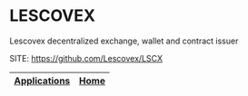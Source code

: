 # LESCOVEX
 
 Lescovex decentralized exchange, wallet and contract issuer
 
 SITE: https://github.com/Lescovex/LSCX

 | [Applications](https://portable-linux-apps.github.io/apps.html) | [Home](https://portable-linux-apps.github.io)
 | --- | --- |
